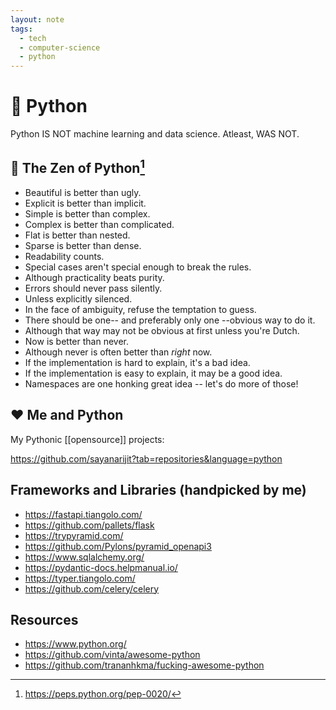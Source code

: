```yaml
---
layout: note
tags:
  - tech
  - computer-science
  - python
---
```


# 🐍 Python

Python IS NOT machine learning and data science. Atleast, WAS NOT.

## 📖 The Zen of Python[^1]

- Beautiful is better than ugly.
- Explicit is better than implicit.
- Simple is better than complex.
- Complex is better than complicated.
- Flat is better than nested.
- Sparse is better than dense.
- Readability counts.
- Special cases aren't special enough to break the rules.
- Although practicality beats purity.
- Errors should never pass silently.
- Unless explicitly silenced.
- In the face of ambiguity, refuse the temptation to guess.
- There should be one-- and preferably only one --obvious way to do it.
- Although that way may not be obvious at first unless you're Dutch.
- Now is better than never.
- Although never is often better than _right_ now.
- If the implementation is hard to explain, it's a bad idea.
- If the implementation is easy to explain, it may be a good idea.
- Namespaces are one honking great idea -- let's do more of those!

## ❤️ Me and Python

My Pythonic [[opensource]] projects:

https://github.com/sayanarijit?tab=repositories&language=python

## Frameworks and Libraries (handpicked by me)

- https://fastapi.tiangolo.com/
- https://github.com/pallets/flask
- https://trypyramid.com/
- https://github.com/Pylons/pyramid_openapi3
- https://www.sqlalchemy.org/
- https://pydantic-docs.helpmanual.io/
- https://typer.tiangolo.com/
- https://github.com/celery/celery

## Resources

- https://www.python.org/
- https://github.com/vinta/awesome-python
- https://github.com/trananhkma/fucking-awesome-python

[^1]: https://peps.python.org/pep-0020/
